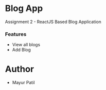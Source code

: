 # Blog App

Assignment 2 - ReactJS Based Blog Application

### Features

* View all blogs
* Add Blog

# Author
* Mayur Patil
